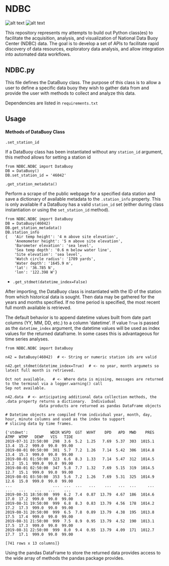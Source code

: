 # NDBC
![alt text](http://www.ndbc.noaa.gov/images/nws/noaaleft.jpg "NOAA") ![alt text](http://www.ndbc.noaa.gov/images/nws/ndbc_title.jpg "NDBC")

This repository represents my attempts to build out Python class(es)
to facilitate the acquisition, analysis, and visualization of National
Data Buoy Center (NDBC) data.  The goal is to develop a set of APIs to 
facilitate rapid discovery of data resources, exploratory data analysis,
and allow integration into automated data workflows.

## NDBC.py
This file defines the DataBuoy class.  The purpose of this class is to
allow a user to define a specific data buoy they wish to gather data
from and provide the user with methods to collect and analyze this data.
 
Dependencies are listed in `requirements.txt`
   
## Usage

#### Methods of DataBuoy Class
`.set_station_id`

If a DataBuoy class has been instantiated without any `station_id` argument, this method allows for setting a station id
```
from NDBC.NDBC import DataBuoy
DB = DataBuoy()
DB.set_station_id = '46042'
```


`.get_station_metadata()`

Perform a scrape of the public webpage for a specified data station and save a dictionary of available metadata to the `.station_info` property.  This is only available if a DataBuoy has a valid `station_id` set (either during class instantiation or using 
the `set_station_id` method).
```
from NDBC.NDBC import DataBuoy
DB = DataBuoy(46042)
DB.get_station_metadata()
DB.station_info
{   'Air temp height': '4 m above site elevation',
    'Anemometer height': '5 m above site elevation',
    'Barometer elevation': 'sea level',
    'Sea temp depth': '0.6 m below water line',
    'Site elevation': 'sea level',
    'Watch circle radius': '1789 yards',
    'Water depth': '1645.9 m',
    'lat': '36.785 N',
    'lon': '122.398 W'}
```

* `.get_stdmet(datetime_index=False)`

After importing, the DataBuoy class is instantiated with the ID of the 
station from which historical data is sought.  Then data may be gathered for 
the years and months specified.  If no time period is specified, the most recent
full month available is retrieved.

The default behavior is to append datetime values built from date part columns (YY, MM, DD, etc.) to a column 'datetime'. If value `True` is passed as the `datetime_index` argument, the datetime values will be used as index values for the returned dataframe.  In some cases this is advantageous for time series analyses.  
```
from NDBC.NDBC import DataBuoy

n42 = DataBuoy(46042)  # <- String or numeric station ids are valid

n42.get_stdmet(datetime_index=True)  # <- no year, month argumets so latest full month is retrieved.

Oct not available.   # <- Where data is missing, messages are returned to the terminal via a logger.warning() call 
Sep not available.   

n42.data  # <- anticipating additional data collection methods, the .data property returns a dictionary.  Indiviudual
               data products are returned as pandas DataFrame objects

# Datetime objects are compiled from individual year, month, day, hour, minute columns and used as the index to support
# slicing data by time frames. 

{'stdmet':          WDIR WSPD  GST  WVHT    DPD   APD  MWD    PRES  ATMP  WTMP   DEWP   VIS   TIDE
2019-07-31 23:50:00  298  3.6  5.2  1.25   7.69  5.37  303  1015.1  13.4  15.2  999.0  99.0  99.00
2019-08-01 00:50:00  301  5.7  7.2  1.26   7.14  5.42  306  1014.8  13.4  15.3  999.0  99.0  99.00
2019-08-01 01:50:00  323  6.6  8.3  1.33   7.14  5.47  312  1014.5  13.2  15.1  999.0  99.0  99.00
2019-08-01 02:50:00  347  5.8  7.7  1.32   7.69  5.15  319  1014.5  12.7  15.1  999.0  99.0  99.00
2019-08-01 03:50:00  353  5.6  7.2  1.26   7.69  5.31  325  1014.9  12.6  15.0  999.0  99.0  99.00
...                  ...  ...  ...   ...    ...   ...  ...     ...   ...   ...    ...   ...    ...
2019-08-31 18:50:00  999  6.2  7.4  0.87  13.79  4.67  186  1014.6  17.0  17.2  999.0  99.0  99.00
2019-08-31 19:50:00  999  6.8  8.3  0.83  13.79  4.56  178  1014.2  17.2  17.3  999.0  99.0  99.00
2019-08-31 20:50:00  999  6.5  7.8  0.89  13.79  4.38  195  1013.8  17.5  17.4  999.0  99.0  99.00
2019-08-31 21:50:00  999  7.5  8.9  0.95  13.79  4.52  190  1013.1  17.5  17.3  999.0  99.0  99.00
2019-08-31 22:50:00  999  8.0  9.4  0.95  13.79  4.09  171  1012.7  17.7  17.1  999.0  99.0  99.00

[741 rows x 13 columns]}
```
Using the pandas DataFrame to store the returned data provides access to the wide array of methods the pandas package 
provides.


